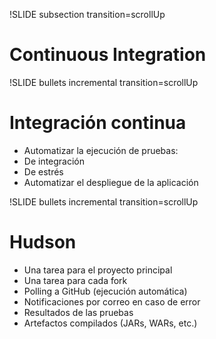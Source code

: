 !SLIDE subsection transition=scrollUp
# Continuous Integration #

!SLIDE bullets incremental transition=scrollUp
# Integración continua #

* Automatizar la ejecución de pruebas:
* De integración
* De estrés
* Automatizar el despliegue de la aplicación

!SLIDE bullets incremental transition=scrollUp
# Hudson #

* Una tarea para el proyecto principal
* Una tarea para cada fork
* Polling a GitHub (ejecución automática)
* Notificaciones por correo en caso de error
* Resultados de las pruebas
* Artefactos compilados (JARs, WARs, etc.)

